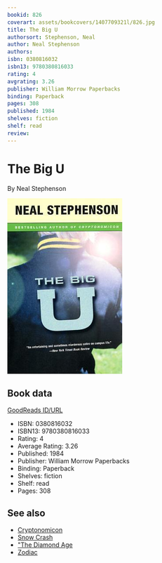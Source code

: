 ```yaml
---
bookid: 826
coverart: assets/bookcovers/1407709321l/826.jpg
title: The Big U
authorsort: Stephenson, Neal
author: Neal Stephenson
authors: 
isbn: 0380816032
isbn13: 9780380816033
rating: 4
avgrating: 3.26
publisher: William Morrow Paperbacks
binding: Paperback
pages: 308
published: 1984
shelves: fiction
shelf: read
review: 
---
```


# The Big U

By Neal Stephenson

![](../../assets/bookcovers/1407709321l/826.jpg)

## Book data

[GoodReads ID/URL](https://www.goodreads.com/book/show/826)

- ISBN: 0380816032
- ISBN13: 9780380816033
- Rating: 4
- Average Rating: 3.26
- Published: 1984
- Publisher: William Morrow Paperbacks
- Binding: Paperback
- Shelves: fiction
- Shelf: read
- Pages: 308


## See also

- [Cryptonomicon](Cryptonomicon.md)
- [Snow Crash](Snow_Crash.md)
- ["The Diamond Age](The_Diamond_Age-_or__A_Young_Ladys_Illustrated_Primer.md)
- [Zodiac](Zodiac-_The_Eco-Thriller.md)
